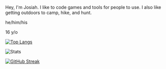 Hey, I'm Josiah. I like to code games and 
tools for people to use. I also like getting
outdoors to camp, hike, and hunt.

he/him/his

16 y/o

[![Top Langs](https://github-readme-stats.vercel.app/api/top-langs/?username=bakedPotatoLord&layout=compact&theme=radical)](https://github.com/anuraghazra/github-readme-stats) 

![Stats](https://github-readme-stats.vercel.app/api?username=bakedPotatoLord&show_icons=true&theme=radical)

[![GitHub Streak](https://streak-stats.demolab.com?user=bakedPotatoLord&theme=radical)](https://git.io/streak-stats)
